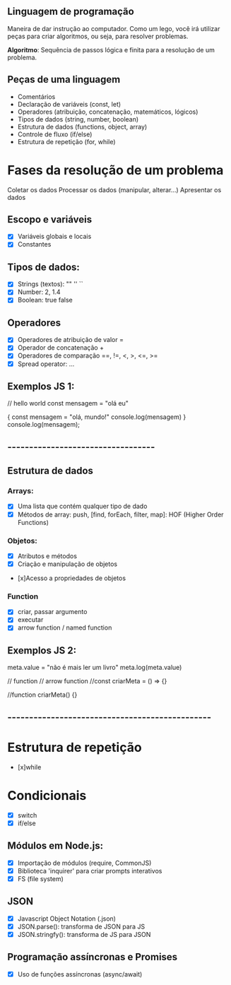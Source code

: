 ## Linguagem de programação

Maneira de dar instrução ao computador.
Como um lego, você irá utilizar peças para criar algoritmos, ou seja, para resolver problemas.

**Algoritmo**: Sequência de passos lógica e finita para a resolução de um problema.

## Peças de uma linguagem

- Comentários
- Declaração de variáveis (const, let)
- Operadores (atribuição, concatenação, matemáticos, lógicos)
- Tipos de dados (string, number, boolean)
- Estrutura de dados (functions, object, array)
- Controle de fluxo (if/else)
- Estrutura de repetição (for, while)

# Fases da resolução de um problema

Coletar os dados
Processar os dados (manipular, alterar...)
Apresentar os dados

## Escopo e variáveis

- [x] Variáveis globais e locais
- [x] Constantes

## Tipos de dados:

- [x] Strings (textos): "" '' ``
- [x] Number: 2, 1.4
- [x] Boolean: true false

## Operadores

- [x] Operadores de atribuição de valor =
- [x] Operador de concatenação +
- [x] Operadores de comparação ==, !=, <, >, <=, >=
- [x] Spread operator: ...

## Exemplos JS 1:

// hello world
const mensagem = "olá eu"

{
    const mensagem = "olá, mundo!"
    console.log(mensagem)
}
console.log(mensagem);

## ----------------------------------

## Estrutura de dados

### Arrays:

- [x] Uma lista que contém qualquer tipo de dado
- [x] Métodos de array: push, [find, forEach, filter, map]: HOF (Higher Order Functions)

### Objetos:

- [x] Atributos e métodos
- [x] Criação e manipulação de objetos
- [x]Acesso a propriedades de objetos

### Function

- [x] criar, passar argumento
- [x] executar
- [x] arrow function / named function

## Exemplos JS 2:
meta.value = "não é mais ler um livro"
meta.log(meta.value)

// function   // arrow function
//const criarMeta = () => {}

//function criarMeta() {}
## -----------------------------------------------

# Estrutura de repetição

- [x]while

# Condicionais

- [x] switch
- [x] if/else

## Módulos em Node.js:

- [x] Importação de módulos (require, CommonJS)
- [x] Biblioteca 'inquirer' para criar prompts interativos
- [x] FS (file system)

## JSON

- [x] Javascript Object Notation (.json)
- [x] JSON.parse(): transforma de JSON para JS
- [x] JSON.stringfy(): transforma de JS para JSON

## Programação assíncronas e Promises

- [x] Uso de funções assíncronas (async/await)